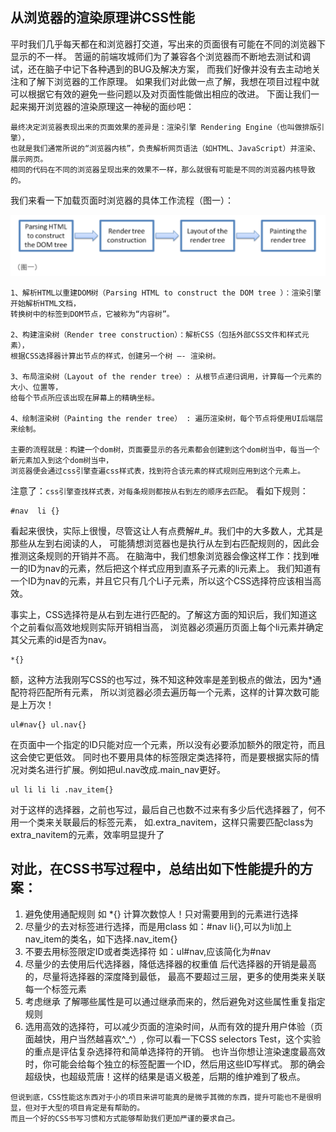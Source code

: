 ## 从浏览器的渲染原理讲CSS性能

平时我们几乎每天都在和浏览器打交道，写出来的页面很有可能在不同的浏览器下显示的不一样。
苦逼的前端攻城师们为了兼容各个浏览器而不断地去测试和调试，还在脑子中记下各种遇到的BUG及解决方案，
而我们好像并没有去主动地关注和了解下浏览器的工作原理。
如果我们对此做一点了解，我想在项目过程中就可以根据它有效的避免一些问题以及对页面性能做出相应的改进。
下面让我们一起来揭开浏览器的渲染原理这一神秘的面纱吧：

```
最终决定浏览器表现出来的页面效果的差异是：渲染引擎 Rendering Engine（也叫做排版引擎），
也就是我们通常所说的“浏览器内核”，负责解析网页语法（如HTML、JavaScript）并渲染、展示网页。
相同的代码在不同的浏览器呈现出来的效果不一样，那么就很有可能是不同的浏览器内核导致的。
```

我们来看一下加载页面时浏览器的具体工作流程（图一）：

![浏览器渲染原理](./images/browser.png)

```
1、解析HTML以重建DOM树（Parsing HTML to construct the DOM tree ）：渲染引擎开始解析HTML文档，
转换树中的标签到DOM节点，它被称为“内容树”。

2、构建渲染树（Render tree construction）：解析CSS（包括外部CSS文件和样式元素），
根据CSS选择器计算出节点的样式，创建另一个树 —- 渲染树。

3、布局渲染树（Layout of the render tree）: 从根节点递归调用，计算每一个元素的大小、位置等，
给每个节点所应该出现在屏幕上的精确坐标。

4、绘制渲染树（Painting the render tree） : 遍历渲染树，每个节点将使用UI后端层来绘制。

主要的流程就是：构建一个dom树，页面要显示的各元素都会创建到这个dom树当中，每当一个新元素加入到这个dom树当中，
浏览器便会通过css引擎查遍css样式表，找到符合该元素的样式规则应用到这个元素上。
```

注意了：`css引擎查找样式表，对每条规则都按从右到左的顺序去匹配`。 看如下规则：
```
#nav  li {}
```
看起来很快，实际上很慢，尽管这让人有点费解#_#。我们中的大多数人，尤其是那些从左到右阅读的人，
可能猜想浏览器也是执行从左到右匹配规则的，因此会推测这条规则的开销并不高。
在脑海中，我们想象浏览器会像这样工作：找到唯一的ID为nav的元素，然后把这个样式应用到直系子元素的li元素上。
我们知道有一个ID为nav的元素，并且它只有几个Li子元素，所以这个CSS选择符应该相当高效。

事实上，CSS选择符是从右到左进行匹配的。了解这方面的知识后，我们知道这个之前看似高效地规则实际开销相当高，
浏览器必须遍历页面上每个li元素并确定其父元素的id是否为nav。

```
*{}
```
额，这种方法我刚写CSS的也写过，殊不知这种效率是差到极点的做法，因为*通配符将匹配所有元素，
所以浏览器必须去遍历每一个元素，这样的计算次数可能是上万次！

```
ul#nav{} ul.nav{}
```
在页面中一个指定的ID只能对应一个元素，所以没有必要添加额外的限定符，而且这会使它更低效。
同时也不要用具体的标签限定类选择符，而是要根据实际的情况对类名进行扩展。例如把ul.nav改成.main_nav更好。

```
ul li li li .nav_item{}
```
对于这样的选择器，之前也写过，最后自己也数不过来有多少后代选择器了，何不用一个类来关联最后的标签元素，
如.extra_navitem，这样只需要匹配class为extra_navitem的元素，效率明显提升了

## 对此，在CSS书写过程中，总结出如下性能提升的方案：

1. 避免使用通配规则      如    *{} 计算次数惊人！只对需要用到的元素进行选择
2. 尽量少的去对标签进行选择，而是用class     如：#nav li{},可以为li加上nav_item的类名，如下选择.nav_item{}
3. 不要去用标签限定ID或者类选择符   如：ul#nav,应该简化为#nav
4. 尽量少的去使用后代选择器，降低选择器的权重值   后代选择器的开销是最高的，尽量将选择器的深度降到最低，
最高不要超过三层，更多的使用类来关联每一个标签元素
5. 考虑继承 了解哪些属性是可以通过继承而来的，然后避免对这些属性重复指定规则
6. 选用高效的选择符，可以减少页面的渲染时间，从而有效的提升用户体验（页面越快，用户当然越喜欢^_^）,
你可以看一下CSS selectors Test，这个实验的重点是评估复杂选择符和简单选择符的开销。
也许当你想让渲染速度最高效时，你可能会给每个独立的标签配置一个ID，然后用这些ID写样式。
那的确会超级快，也超级荒唐！这样的结果是语义极差，后期的维护难到了极点。

```
但说到底，CSS性能这东西对于小的项目来讲可能真的是微乎其微的东西，提升可能也不是很明显，但对于大型的项目肯定是有帮助的。
而且一个好的CSS书写习惯和方式能够帮助我们更加严谨的要求自己。
```